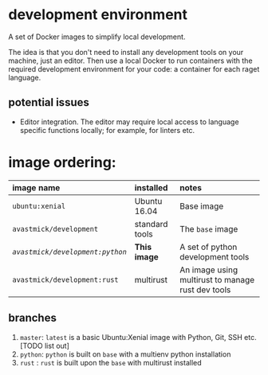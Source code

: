# development environment

A set of Docker images to simplify local development.

The idea is that you don't need to install any development tools on your machine, just an editor. Then use a local Docker to run containers with the required development environment for your code: a container for each raget language.

## potential issues

- Editor integration. The editor may require local access to language specific functions locally; for example, for linters etc.


# image ordering:


|image name |installed|notes|
|:---|:---|:---|
|``ubuntu:xenial``|Ubuntu 16.04|Base image
|``avastmick/development``|standard tools|The ``base`` image|
|_``avastmick/development:python``_|**This image**|A set of python development tools|
|``avastmick/development:rust``|multirust|An image using multirust to manage rust dev tools|


## branches

1. ``master``: ``latest`` is a basic Ubuntu:Xenial image with Python, Git, SSH etc. [TODO list out]
2. ``python``: ``python`` is built on ``base`` with a multienv python installation
2. ``rust`` : ``rust`` is built upon the ``base`` with multirust installed

